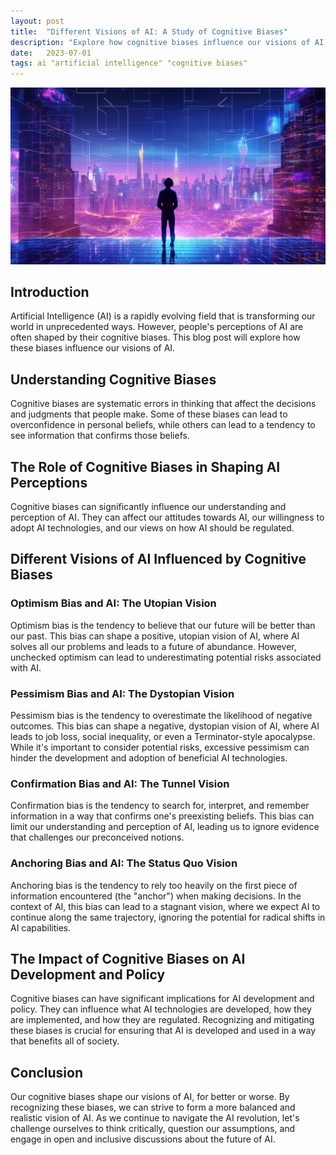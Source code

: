 ```yaml
---
layout: post
title:  "Different Visions of AI: A Study of Cognitive Biases"
description: "Explore how cognitive biases influence our visions of AI."
date:   2023-07-01
tags: ai "artificial intelligence" "cognitive biases"
---
```


![A solitary figure, confronted with the concept of AI](/assets/cognitive-biases.png)

## Introduction

Artificial Intelligence (AI) is a rapidly evolving field that is transforming our world in unprecedented ways. However, people's perceptions of AI are often shaped by their cognitive biases. This blog post will explore how these biases influence our visions of AI.

## Understanding Cognitive Biases

Cognitive biases are systematic errors in thinking that affect the decisions and judgments that people make. Some of these biases can lead to overconfidence in personal beliefs, while others can lead to a tendency to see information that confirms those beliefs. 

## The Role of Cognitive Biases in Shaping AI Perceptions

Cognitive biases can significantly influence our understanding and perception of AI. They can affect our attitudes towards AI, our willingness to adopt AI technologies, and our views on how AI should be regulated.

## Different Visions of AI Influenced by Cognitive Biases

### Optimism Bias and AI: The Utopian Vision

Optimism bias is the tendency to believe that our future will be better than our past. This bias can shape a positive, utopian vision of AI, where AI solves all our problems and leads to a future of abundance. However, unchecked optimism can lead to underestimating potential risks associated with AI.

### Pessimism Bias and AI: The Dystopian Vision

Pessimism bias is the tendency to overestimate the likelihood of negative outcomes. This bias can shape a negative, dystopian vision of AI, where AI leads to job loss, social inequality, or even a Terminator-style apocalypse. While it's important to consider potential risks, excessive pessimism can hinder the development and adoption of beneficial AI technologies.

### Confirmation Bias and AI: The Tunnel Vision

Confirmation bias is the tendency to search for, interpret, and remember information in a way that confirms one's preexisting beliefs. This bias can limit our understanding and perception of AI, leading us to ignore evidence that challenges our preconceived notions.

### Anchoring Bias and AI: The Status Quo Vision

Anchoring bias is the tendency to rely too heavily on the first piece of information encountered (the "anchor") when making decisions. In the context of AI, this bias can lead to a stagnant vision, where we expect AI to continue along the same trajectory, ignoring the potential for radical shifts in AI capabilities.

## The Impact of Cognitive Biases on AI Development and Policy

Cognitive biases can have significant implications for AI development and policy. They can influence what AI technologies are developed, how they are implemented, and how they are regulated. Recognizing and mitigating these biases is crucial for ensuring that AI is developed and used in a way that benefits all of society.

## Conclusion

Our cognitive biases shape our visions of AI, for better or worse. By recognizing these biases, we can strive to form a more balanced and realistic vision of AI. As we continue to navigate the AI revolution, let's challenge ourselves to think critically, question our assumptions, and engage in open and inclusive discussions about the future of AI.
